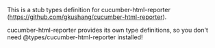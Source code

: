 This is a stub types definition for cucumber-html-reporter (https://github.com/gkushang/cucumber-html-reporter).

cucumber-html-reporter provides its own type definitions, so you don't need @types/cucumber-html-reporter installed!